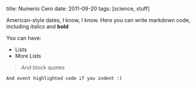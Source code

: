 title: Numerio Cero
date: 2011-09-20
tags: [science, stuff]

American-style dates, I know, I know. Here you can write markdown code, including *italics* and **bold**

You can have:
* Lists
* More Lists

> And block quotes

    And event highlighted code if you indent :)
